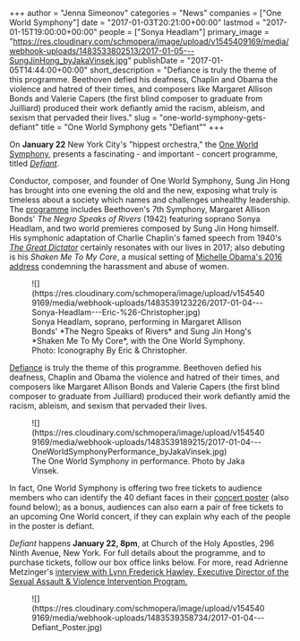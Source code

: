 +++
author = "Jenna Simeonov"
categories = "News"
companies = ["One World Symphony"]
date = "2017-01-03T20:21:00+00:00"
lastmod = "2017-01-15T19:00:00+00:00"
people = ["Sonya Headlam"]
primary_image = "https://res.cloudinary.com/schmopera/image/upload/v1545409169/media/webhook-uploads/1483533802513/2017-01-05---SungJinHong_byJakaVinsek.jpg"
publishDate = "2017-01-05T14:44:00+00:00"
short_description = "Defiance is truly the theme of this programme. Beethoven defied his deafness, Chaplin and Obama the violence and hatred of their times, and composers like Margaret Allison Bonds and Valerie Capers (the first blind composer to graduate from Juilliard) produced their work defiantly amid the racism, ableism, and sexism that pervaded their lives."
slug = "one-world-symphony-gets-defiant"
title = "One World Symphony gets &quot;Defiant&quot;"
+++

On **January 22** New York City's "hippest orchestra," the [One World Symphony](/scene/companies/one-world-symphony/), presents a fascinating - and important - concert programme, titled [*Defiant*](http://oneworldsymphony.org/concerts2016_Defiant.shtml).

Conductor, composer, and founder of One World Symphony, Sung Jin Hong has brought into one evening the old and the new, exposing what truly is timeless about a society which names and challenges unhealthy leadership. The [programme](http://oneworldsymphony.org/concerts2016_Defiant.shtml) includes Beethoven's 7th Symphony, Margaret Allison Bonds' *The Negro Speaks of Rivers* (1942) featuring soprano Sonya Headlam, and two world premieres composed by Sung Jin Hong himself. His symphonic adaptation of Charlie Chaplin's famed speech from 1940's [*The Great Dictator*](https://www.youtube.com/watch?v=J7GY1Xg6X20) certainly resonates with our lives in 2017; also debuting is his *Shaken Me To My Core*, a musical setting of [Michelle Obama's 2016 address](http://www.npr.org/2016/10/13/497846667/transcript-michelle-obamas-speech-on-donald-trumps-alleged-treatment-of-women) condemning the harassment and abuse of women.

<figure data-type="image">
![](https://res.cloudinary.com/schmopera/image/upload/v1545409169/media/webhook-uploads/1483539123226/2017-01-04---Sonya-Headlam---Eric-%26-Christopher.jpg)
<figcaption>Sonya Headlam, soprano, performing in Margaret Allison Bonds' *The Negro Speaks of Rivers* and Sung Jin Hong's *Shaken Me To My Core*, with the One World Symphony. Photo: Iconography By Eric & Christopher.</figcaption>
</figure>

[Defiance](http://oneworldsymphony.org/news13BreakingBlog.shtml) is truly the theme of this programme. Beethoven defied his deafness, Chaplin and Obama the violence and hatred of their times, and  composers like Margaret Allison Bonds and Valerie Capers (the first blind composer to graduate from Juilliard) produced their work defiantly amid the racism, ableism, and sexism that pervaded their lives.

<figure data-type="image">
![](https://res.cloudinary.com/schmopera/image/upload/v1545409169/media/webhook-uploads/1483539189215/2017-01-04---OneWorldSymphonyPerformance_byJakaVinsek.jpg)
<figcaption>The One World Symphony in performance. Photo by Jaka Vinsek.</figcaption>
</figure>

In fact, One World Symphony is offering two free tickets to audience members who can identify the 40 defiant faces in their [concert poster](http://www.oneworldsymphony.org/images/2016/Defiant_Poster_02_game.pdf) (also found below); as a bonus, audiences can also earn a pair of free tickets to an upcoming One World concert, if they can explain why each of the people in the poster is defiant.

*Defiant* happens **January 22, 8pm**, at Church of the Holy Apostles, 296 Ninth Avenue, New York. For full details about the programme, and to purchase tickets, follow our box office links below. For more, read Adrienne Metzinger's [interview with Lynn Frederick Hawley, Executive Director of the Sexual Assault & Violence Intervention Program.](http://oneworldsymphony.org/news13BreakingBlog.shtml)

<figure data-type="image">
![](https://res.cloudinary.com/schmopera/image/upload/v1545409169/media/webhook-uploads/1483539358734/2017-01-04---Defiant_Poster.jpg)
</figure>

